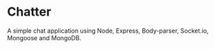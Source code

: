 # Chatter
A simple chat application using Node, Express, Body-parser, Socket.io, Mongoose and MongoDB.
